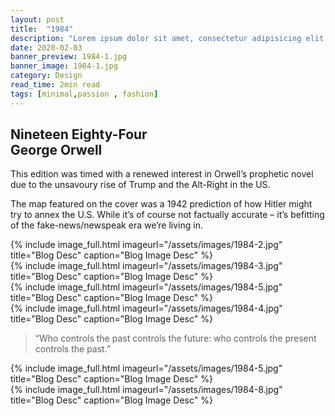 ```yaml
---
layout: post
title:  "1984"
description: "Lorem ipsum dolor sit amet, consectetur adipisicing elit, sed do eiusmod tempor incididunt ut labore et dolore magna aliqua Ut enim..."
date: 2020-02-03
banner_preview: 1984-1.jpg
banner_image: 1984-1.jpg
category: Design
read_time: 2min read
tags: [minimal,passion , fashion]
---
```

 
<div class="post-details">
	<div class="row">
		<div class="col-md-5">
			<div class="section-head">
				<h2>Nineteen Eighty-Four <br> George Orwell</h2>
				<p>This edition was timed with a renewed interest in Orwell’s prophetic novel due to the unsavoury rise of Trump and the Alt-Right in the US. </p>
				<p>The map featured on the cover was a 1942 prediction of how Hitler might try to annex the U.S. While it’s of course not factually accurate – it’s befitting of the fake-news/newspeak era we’re living in.</p>
			</div>
		</div>
		<div class="col-md-7">
			{% include image_full.html imageurl="/assets/images/1984-2.jpg" title="Blog Desc" caption="Blog Image Desc" %}
		</div>
	</div>
	<div class="row">
		<div class="col-md-6">
			{% include image_full.html imageurl="/assets/images/1984-3.jpg" title="Blog Desc" caption="Blog Image Desc" %}
		</div>
		<div class="col-md-6">
			{% include image_full.html imageurl="/assets/images/1984-5.jpg" title="Blog Desc" caption="Blog Image Desc" %}
		</div>
		<div class="col-md-12">
			{% include image_full.html imageurl="/assets/images/1984-4.jpg" title="Blog Desc" caption="Blog Image Desc" %}
		</div>
	</div>
	<div class="row">
		<div class="col-md-6">
			<blockquote>“Who controls the past controls the future: who controls the present controls the past.”</blockquote>
		</div>
		<div class="col-md-6">
			{% include image_full.html imageurl="/assets/images/1984-5.jpg" title="Blog Desc" caption="Blog Image Desc" %}
		</div>
		<div class="col-md-12">
			{% include image_full.html imageurl="/assets/images/1984-8.jpg" title="Blog Desc" caption="Blog Image Desc" %}
		</div>
	</div>
</div>



